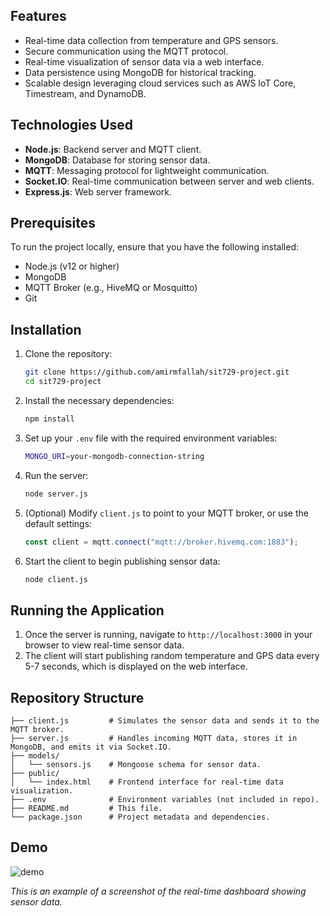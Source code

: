 ## Features

- Real-time data collection from temperature and GPS sensors.
- Secure communication using the MQTT protocol.
- Real-time visualization of sensor data via a web interface.
- Data persistence using MongoDB for historical tracking.
- Scalable design leveraging cloud services such as AWS IoT Core, Timestream, and DynamoDB.

## Technologies Used

- **Node.js**: Backend server and MQTT client.
- **MongoDB**: Database for storing sensor data.
- **MQTT**: Messaging protocol for lightweight communication.
- **Socket.IO**: Real-time communication between server and web clients.
- **Express.js**: Web server framework.

## Prerequisites

To run the project locally, ensure that you have the following installed:

- Node.js (v12 or higher)
- MongoDB
- MQTT Broker (e.g., HiveMQ or Mosquitto)
- Git

## Installation

1. Clone the repository:

   ```bash
   git clone https://github.com/amirmfallah/sit729-project.git
   cd sit729-project
   ```

2. Install the necessary dependencies:

   ```bash
   npm install
   ```

3. Set up your `.env` file with the required environment variables:

   ```bash
   MONGO_URI=your-mongodb-connection-string
   ```

4. Run the server:

   ```bash
   node server.js
   ```

5. (Optional) Modify `client.js` to point to your MQTT broker, or use the default settings:

   ```javascript
   const client = mqtt.connect("mqtt://broker.hivemq.com:1883");
   ```

6. Start the client to begin publishing sensor data:

   ```bash
   node client.js
   ```

## Running the Application

1. Once the server is running, navigate to `http://localhost:3000` in your browser to view real-time sensor data.
2. The client will start publishing random temperature and GPS data every 5-7 seconds, which is displayed on the web interface.

## Repository Structure

```plaintext
├── client.js         # Simulates the sensor data and sends it to the MQTT broker.
├── server.js         # Handles incoming MQTT data, stores it in MongoDB, and emits it via Socket.IO.
├── models/
│   └── sensors.js    # Mongoose schema for sensor data.
├── public/
│   └── index.html    # Frontend interface for real-time data visualization.
├── .env              # Environment variables (not included in repo).
├── README.md         # This file.
└── package.json      # Project metadata and dependencies.
```

## Demo

![demo](https://github.com/user-attachments/assets/1b060a5c-1baa-47b1-bacd-eab33e0a31a0)


_This is an example of a screenshot of the real-time dashboard showing sensor data._
